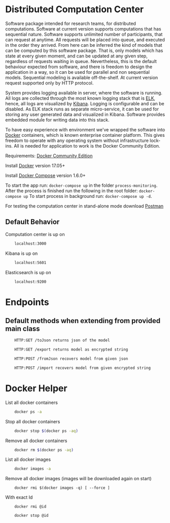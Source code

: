 # Distributed Computation Center

Software package intended for research teams, for distributed computations. Software at current version supports computations that has sequential nature. Software supports unlimited number of participants, that can request at anytime. All requests will be placed into queue, and executed in the order they arrived. From here can be inferred the kind of models that can be computed by this software package. That is, only models which has state at every given moment, and can be updated at any given step, regardless of requests waiting in queue. Nevertheless, this is the default behaviour expected from software, and there is freedom to design the application in a way, so it can be used for parallel and non sequential models. Sequential modeling is available off-the-shelf. At current version request supported only by HTTP protocol.

System provides logging available in server, where the software is running. All logs are collected through the most known logging stack that is [ELK](hhttps://www.elastic.co/elk-stack), hence, all logs are visualized by [Kibana](https://www.elastic.co/products/kibana). Logging is configurable and can be disabled. As ELK stack runs as separate micro-service, it can be used for storing any user generated data and visualized in Kibana. Software provides embedded module for writing data into this stack.

To have easy experience with environment we've wrapped the software into [Docker](https://www.docker.com/) containers, which is known enterprise container platform. This gives freedom to operate with any operating system without infrastructure lock-ins. All is needed for application to work is the Docker Community Edition. 

Requirements: [Docker Community Edition](https://www.docker.com/community-edition)

Install [Docker](https://www.docker.com/products/docker-engine#/download) version 17.05+

Install [Docker Compose](https://docs.docker.com/compose/install/) version 1.6.0+


To start the app run: `docker-compose up` in the folder `process-monitoring`.
After the process is finished run the following in the root folder: `docker-compose up`
To start process in background run: `docker-compose up -d`.

For testing the computation center in stand-alone mode download [Postman](https://www.getpostman.com/apps)

## Default Behavior

Computation center is up on 
```sh
    localhost:3000
```

Kibana is up on 
```sh
    localhost:5601
```

Elasticsearch is up on 
```sh
    localhost:9200
```

# Endpoints

## Default methods when extending from provided main class
```sh
    HTTP:GET /toJson returns json of the model
```
```sh
    HTTP:GET /export returns model as encrypted string
```
```sh
    HTTP:POST /fromJson recovers model from given json
```
```sh
    HTTP:POST /import recovers model from given encrypted string
```

# Docker Helper

List all docker containers 
```sh
    docker ps -a
```
Stop all docker containers 
```sh
    docker stop $(docker ps -aq)
```
Remove all docker containers
 
```sh
    docker rm $(docker ps -aq)
```
List all docker images

```sh
    docker images -a
```
Remove all docker images (images will be downloaded again on start)

```
    docker rmi $(docker images -q) [ --force ]
```
With exact Id

```
    docker rmi @id
```
```
    docker stop @id
```

